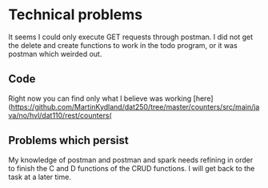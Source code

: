 # Technical problems
It seems I could only execute GET requests through postman. I did not get the delete and create functions to work in the todo program, or it was postman which weirded out.
## Code
Right now you can find only what I believe was working [here](https://github.com/MartinKydland/dat250/tree/master/counters/src/main/java/no/hvl/dat110/rest/counters(
## Problems which persist
My knowledge of postman and postman and spark needs refining in order to finish the C and D functions of the CRUD functions. I will get back to the task at a later time.
